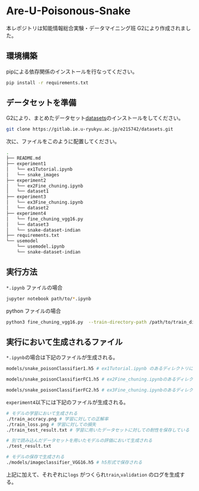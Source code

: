 # Are-U-Poisonous-Snake

本レポジトリは知能情報総合実験・データマイニング班 G2により作成されました。

## 環境構築

pipによる依存関係のインストールを行なってください。

```bash
pip install -r requirements.txt
```

## データセットを準備

G2により、まとめたデータセット[datasets](https://gitlab.ie.u-ryukyu.ac.jp/e215742/datasets)のインストールをしてください。

```bash
git clone https://gitlab.ie.u-ryukyu.ac.jp/e215742/datasets.git
```

次に、ファイルをこのように配置してください。

```bash
.
├── README.md
├── experiment1
│   └── ex1Tutorial.ipynb
│   └── snake_images
├── experiment2
│   └── ex2Fine_chuning.ipynb
│   └── dataset1
├── experiment3
│   └── ex3Fine_chuning.ipynb
│   └── dataset2
├── experiment4
│   └── fine_chuning_vgg16.py
│   └── dataset3
│   └── snake-dataset-indian
├── requirements.txt
└── usemodel
    └── usemodel.ipynb
    └── snake-dataset-indian
```

## 実行方法

`*.ipynb` ファイルの場合

```bash
jupyter notebook path/to/*.ipynb
```

python ファイルの場合

```bash
python3 fine_chuning_vgg16.py  --train-directory-path /path/to/train_dir --test-directory-path /path/to/test_dir
```

## 実行において生成されるファイル

`*.ipynb`の場合は下記のファイルが生成される。

```bash
models/snake_poisonClassifier1.h5 # ex1Tutorial.ipynb のあるディレクトリに生成される

models/snake_poisonClassifierFC1.h5 # ex2Fine_chuning.ipynbのあるディレクトリに生成される

models/snake_poisonClassifierFC2.h5 # ex3Fine_chuning.ipynbのあるディレクトリに生成される
```

`experiment4`以下には下記のファイルが生成される。

```bash
# モデルの学習において生成される
./train_accracy.png # 学習に対しての正解率
./train_loss.png # 学習に対しての損失
./train_test_result.txt # 学習に用いたデータセットに対しての耐性を保存している

# 別で読み込んだデータセットを用いたモデルの評価において生成される
./test_result.txt

# モデルの保存で生成される
./models/imageclassifier_VGG16.h5 # h5形式で保存される
```

上記に加えて、それぞれに`logs` がつくられ`train`,`validation` のログを生成する。
